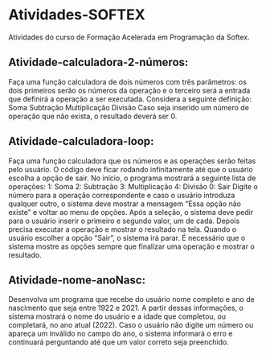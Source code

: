 # Atividades-SOFTEX
Atividades do curso de Formação Acelerada em Programação da Softex.

## Atividade-calculadora-2-números:
Faça uma função calculadora de dois números com três parâmetros: os dois primeiros serão os números da operação e o terceiro será a entrada que definirá a operação a ser executada. Considera a seguinte definição:
Soma
Subtração
Multiplicação
Divisão
Caso seja inserido um número de operação que não exista, o resultado deverá ser 0.


## Atividade-calculadora-loop:
Faça uma função calculadora que os números e as operações serão feitas pelo usuário. O código deve ficar rodando infinitamente até que o usuário escolha a opção de sair. No início, o programa mostrará a seguinte lista de operações: 1: Soma 2: Subtração 3: Multiplicação 4: Divisão 0: Sair
Digite o número para a operação correspondente e caso o usuário introduza qualquer outro, o sistema deve mostrar a mensagem “Essa opção não existe” e voltar ao menu de opções.
Após a seleção, o sistema deve pedir para o usuário inserir o primeiro e segundo valor, um de cada. Depois precisa executar a operação e mostrar o resultado na tela. Quando o usuário escolher a opção “Sair”, o sistema irá parar.
É necessário que o sistema mostre as opções sempre que finalizar uma operação e mostrar o resultado.


## Atividade-nome-anoNasc:
Desenvolva um programa que recebe do usuário nome completo e ano de nascimento que seja entre 1922 e 2021. 
A partir dessas informações, o sistema mostrará o nome do usuário e a idade que completou, ou completará, no ano atual (2022).
Caso o usuário não digite um número ou apareça um inválido no campo do ano, o sistema informará o erro e continuará perguntando até que um valor correto seja preenchido.

